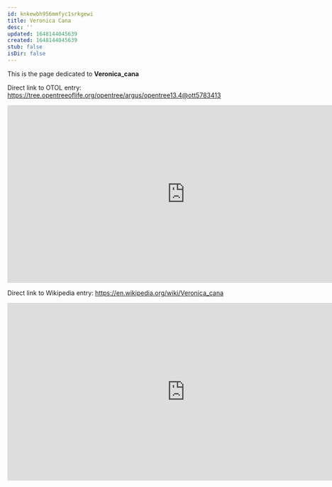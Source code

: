 ```yaml
---
id: knkewbh956mmfyc1srkgewi
title: Veronica Cana
desc: ''
updated: 1648144045639
created: 1648144045639
stub: false
isDir: false
---
```

This is the page dedicated to **Veronica_cana**


Direct link to OTOL entry: https://tree.opentreeoflife.org/opentree/argus/opentree13.4@ott5783413



<html>
    <body>
    <iframe src="https://tree.opentreeoflife.org/opentree/argus/opentree13.4@ott5783413"
    width="800" height="400" frameborder="0" allowfullscreen> </iframe>
    </body>
</html>
    


Direct link to Wikipedia entry: https://en.wikipedia.org/wiki/Veronica_cana



<html>
    <body>
    <iframe src="https://en.wikipedia.org/wiki/Veronica_cana"
    width="800" height="400" frameborder="0" allowfullscreen> </iframe>
    </body>
</html>
    
